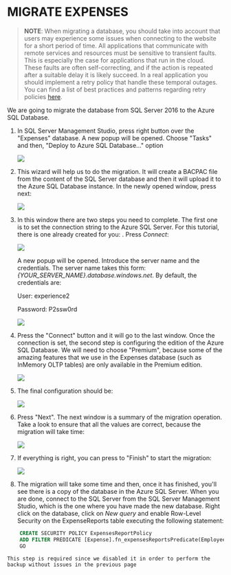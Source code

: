 <page title="Migrate Expenses"/>

MIGRATE EXPENSES
====

> **NOTE**: When migrating a database, you should take into account that users may experience some issues when connecting to the website for a short period of time. All applications that communicate with remote services and resources must be sensitive to transient faults. This is especially the case for applications that run in the cloud. These faults are often self-correcting, and if the action is repeated after a suitable delay it is likely succeed. In a real application you should implement a retry policy that handle these temporal outages. You can find a list of best practices and patterns regarding retry policies [here](https://azure.microsoft.com/en-us/documentation/articles/best-practices-retry-service-specific/).

We are going to migrate the database from SQL Server 2016 to the Azure SQL Database.

1. In SQL Server Management Studio, press right button over the "Expenses" database. A new popup will be opened. Choose "Tasks" and then, "Deploy to Azure SQL Database..." option

    ![](img/2.1.png)

2. This wizard will help us to do the migration. It will create a BACPAC file from the content of the SQL Server database and then it will upload it to the Azure SQL Database instance. In the newly opened window, press next:

    ![](img/2.2.png)

3. In this window there are two steps you need to complete. The first one is to set the connection string to the Azure SQL Server. For this tutorial, there is one already created for you: <inject key="sqlazureservername" />. Press *Connect*:

    ![](img/2.3.png)

    A new popup will be opened. Introduce the server name and the credentials. The server name takes this form: *{YOUR_SERVER_NAME}.database.windows.net*. By default, the credentials are:

    User: experience2

    Password: P2ssw0rd

    ![](img/2.4.png)

4. Press the "Connect" button and it will go to the last window. Once the connection is set, the second step is configuring the edition of the Azure SQL Database. We will need to choose "Premium", because some of the amazing features that we use in the Expenses database (such as InMemory OLTP tables) are only available in the Premium edition.

    ![](img/2.5.png)

5. The final configuration should be:

    ![](img/2.6.png)

7. Press "Next". The next window is a summary of the migration operation. Take a look to ensure that all the values are correct, because the migration will take time:

    ![](img/2.7.png)

8. If everything is right, you can press to "Finish" to start the migration:

    ![](img/2.8.png)

9. The migration will take some time and then, once it has finished, you'll see there is a copy of the database in the Azure SQL Server. When you are done, connect to the SQL Server <inject key="sqlazureservername" /> from the SQL Server Management Studio, which is the one where you have made the new database. Right click on the database, click on *New query* and enable Row-Level Security on the ExpenseReports table executing the following statement:

```sql
    CREATE SECURITY POLICY ExpensesReportPolicy
    ADD FILTER PREDICATE [Expense].fn_expensesReportsPredicate(EmployeeId) ON [Expense].[ExpenseReport]
    GO
```

    This step is required since we disabled it in order to perform the backup without issues in the previous page